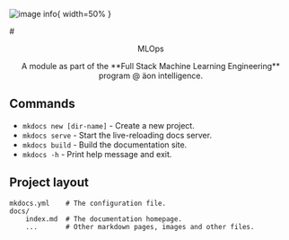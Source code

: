 ![image info](./assets/logo_color.png){ width=50% }

#<center>MLOps</center>

<center>A module as part of the **Full Stack Machine Learning Engineering** program @ äon intelligence.</center>

## Commands

* `mkdocs new [dir-name]` - Create a new project.
* `mkdocs serve` - Start the live-reloading docs server.
* `mkdocs build` - Build the documentation site.
* `mkdocs -h` - Print help message and exit.

## Project layout

    mkdocs.yml    # The configuration file.
    docs/
        index.md  # The documentation homepage.
        ...       # Other markdown pages, images and other files.
